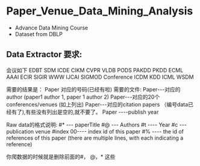 # Paper_Venue_Data_Mining_Analysis
- Advance Data Mining Course
- Dataset from DBLP

## Data Extractor 要求:
会议如下
EDBT
SDM
ICDE
CIKM
CVPR
VLDB
PODS
PAKDD
PKDD
ECML
AAAI
ECIR
SIGIR
WWW
IJCAI
SIGMOD Conference
ICDM
KDD
ICML
WSDM

需要的结果是：
Paper 对应的号码(已经有啦)
需要的文件:
Paper---对应的author  (paper1 author 1, paper 1  author 2)
Paper---对应的20个conferences/venues (如上列出)
Paper---对应的citation papers （编号data已经有了),有些没有列出是空的,就不要了。
Paper ----publish year

Raw data的格式说明:
#* --- paperTitle
#@ --- Authors
#t ---- Year
#c  --- publication venue
#index 00---- index id of this paper
#% ---- the id of references of this paper (there are multiple lines, with each indicating a reference)

你爬数据的时候就是删除前面的#， @，* 这些
